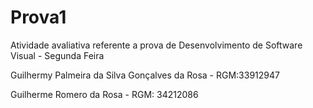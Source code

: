 # Prova1
Atividade avaliativa referente a prova de Desenvolvimento de Software Visual - Segunda Feira

Guilhermy Palmeira da Silva Gonçalves da Rosa - RGM:33912947

Guilherme Romero da Rosa - RGM: 34212086
